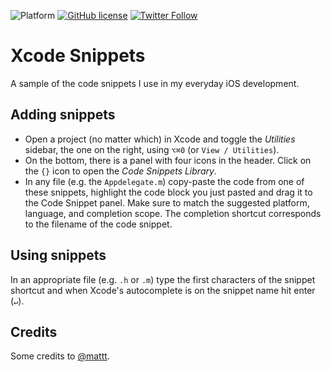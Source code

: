 ![Platform](https://img.shields.io/badge/platform-OSX-blue.svg) [![GitHub license](https://img.shields.io/github/license/saeros/xcode-snippets.svg)](https://github.com/saeros/xcode-snippets/blob/master/LICENSE) [![Twitter Follow](https://img.shields.io/twitter/follow/saeros01.svg?style=social)](https://twitter.com/saeros01)


# Xcode Snippets

A sample of the code snippets I use in my everyday iOS development.


## Adding snippets

* Open a project (no matter which) in Xcode and toggle the _Utilities_ sidebar, the one on the right, using <code>&#8997;&#8984;0</code> (or `View / Utilities`).
* On the bottom, there is a panel with four icons in the header. Click on the `{}` icon to open the _Code Snippets Library_.
* In any file (e.g. the `Appdelegate.m`) copy-paste the code from one of these snippets, highlight the code block you just pasted and drag it to the Code Snippet panel. Make sure to match the suggested platform, language, and completion scope. The completion shortcut corresponds to the filename of the code snippet.


## Using snippets

In an appropriate file (e.g. `.h` or `.m`) type the first characters of the snippet shortcut and when Xcode's autocomplete is on the snippet name hit enter (<code>&#8629;</code>).


## Credits

Some credits to [@mattt](https://github.com/mattt/Xcode-Snippets).
